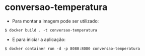 # conversao-temperatura

- Para montar a imagem pode ser utilizado:

``` 
$ docker build . -t conversao-temperatura
```

- E para iniciar a aplicação:

``` 
$ docker container run -d -p 8080:8080 conversao-temperatura
```
